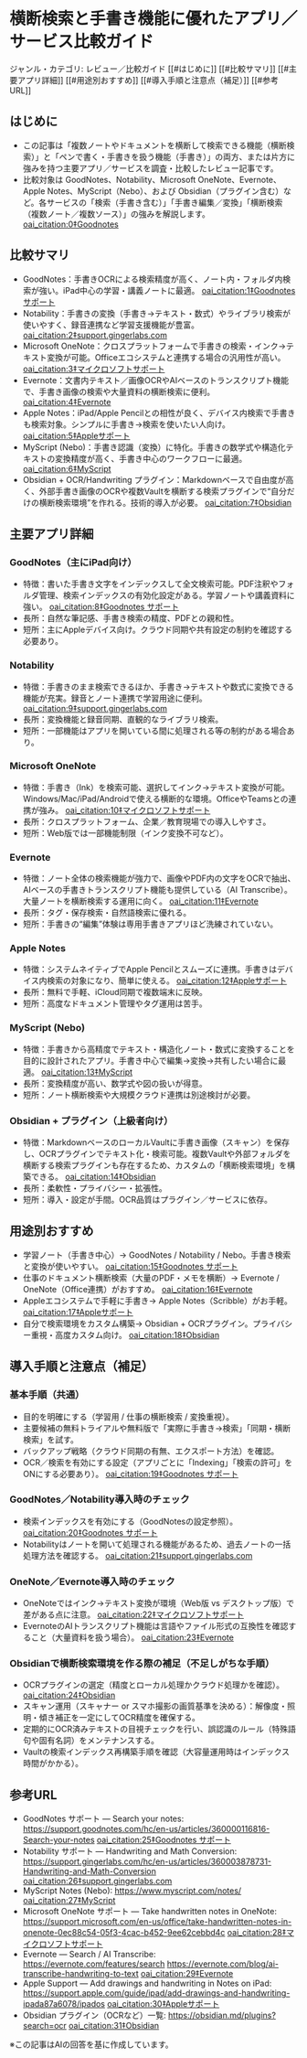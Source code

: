 # 横断検索と手書き機能に優れたアプリ／サービス比較ガイド
ジャンル・カテゴリ: レビュー／比較ガイド
[[#はじめに]]
[[#比較サマリ]]
[[#主要アプリ詳細]]
[[#用途別おすすめ]]
[[#導入手順と注意点（補足）]]
[[#参考URL]]

## はじめに
- この記事は「複数ノートやドキュメントを横断して検索できる機能（横断検索）」と「ペンで書く・手書きを扱う機能（手書き）」の両方、または片方に強みを持つ主要アプリ／サービスを調査・比較したレビュー記事です。  
- 比較対象は GoodNotes、Notability、Microsoft OneNote、Evernote、Apple Notes、MyScript（Nebo）、および Obsidian（プラグイン含む）など。各サービスの「検索（手書き含む）」「手書き編集／変換」「横断検索（複数ノート／複数ソース）」の強みを解説します。 [oai_citation:0‡Goodnotes](https://www.goodnotes.com/?utm_source=chatgpt.com)

## 比較サマリ
- GoodNotes：手書きOCRによる検索精度が高く、ノート内・フォルダ内検索が強い。iPad中心の学習・講義ノートに最適。 [oai_citation:1‡Goodnotes サポート](https://support.goodnotes.com/hc/en-us/articles/360000116816-Search-your-notes?utm_source=chatgpt.com)
- Notability：手書きの変換（手書き→テキスト・数式）やライブラリ検索が使いやすく、録音連携など学習支援機能が豊富。 [oai_citation:2‡support.gingerlabs.com](https://support.gingerlabs.com/hc/en-us/articles/360003878731-Handwriting-and-Math-Conversion?utm_source=chatgpt.com)
- Microsoft OneNote：クロスプラットフォームで手書きの検索・インク→テキスト変換が可能。Officeエコシステムと連携する場合の汎用性が高い。 [oai_citation:3‡マイクロソフトサポート](https://support.microsoft.com/en-us/office/take-handwritten-notes-in-onenote-0ec88c54-05f3-4cac-b452-9ee62cebbd4c?utm_source=chatgpt.com)
- Evernote：文書内テキスト／画像OCRやAIベースのトランスクリプト機能で、手書き画像の検索や大量資料の横断検索に便利。 [oai_citation:4‡Evernote](https://evernote.com/features/search?utm_source=chatgpt.com)
- Apple Notes：iPad/Apple Pencilとの相性が良く、デバイス内検索で手書きも検索対象。シンプルに手書き→検索を使いたい人向け。 [oai_citation:5‡Appleサポート](https://support.apple.com/guide/ipad/add-drawings-and-handwriting-ipada87a6078/ipados?utm_source=chatgpt.com)
- MyScript (Nebo)：手書き認識（変換）に特化。手書きの数学式や構造化テキストの変換精度が高く、手書き中心のワークフローに最適。 [oai_citation:6‡MyScript](https://www.myscript.com/notes/?utm_source=chatgpt.com)
- Obsidian + OCR/Handwriting プラグイン：Markdownベースで自由度が高く、外部手書き画像のOCRや複数Vaultを横断する検索プラグインで“自分だけの横断検索環境”を作れる。技術的導入が必要。 [oai_citation:7‡Obsidian](https://obsidian.md/plugins?search=ocr&utm_source=chatgpt.com)

## 主要アプリ詳細
### GoodNotes（主にiPad向け）
- 特徴：書いた手書き文字をインデックスして全文検索可能。PDF注釈やフォルダ管理、検索インデックスの有効化設定がある。学習ノートや講義資料に強い。 [oai_citation:8‡Goodnotes サポート](https://support.goodnotes.com/hc/en-us/articles/360000116816-Search-your-notes?utm_source=chatgpt.com)
- 長所：自然な筆記感、手書き検索の精度、PDFとの親和性。
- 短所：主にAppleデバイス向け。クラウド同期や共有設定の制約を確認する必要あり。

### Notability
- 特徴：手書きのまま検索できるほか、手書き→テキストや数式に変換できる機能が充実。録音とノート連携で学習用途に便利。 [oai_citation:9‡support.gingerlabs.com](https://support.gingerlabs.com/hc/en-us/articles/360003878731-Handwriting-and-Math-Conversion?utm_source=chatgpt.com)
- 長所：変換機能と録音同期、直観的なライブラリ検索。
- 短所：一部機能はアプリを開いている間に処理される等の制約がある場合あり。

### Microsoft OneNote
- 特徴：手書き（Ink）を検索可能、選択してインク→テキスト変換が可能。Windows/Mac/iPad/Androidで使える横断的な環境。OfficeやTeamsとの連携が強み。 [oai_citation:10‡マイクロソフトサポート](https://support.microsoft.com/en-us/office/take-handwritten-notes-in-onenote-0ec88c54-05f3-4cac-b452-9ee62cebbd4c?utm_source=chatgpt.com)
- 長所：クロスプラットフォーム、企業／教育現場での導入しやすさ。
- 短所：Web版では一部機能制限（インク変換不可など）。

### Evernote
- 特徴：ノート全体の検索機能が強力で、画像やPDF内の文字をOCRで抽出、AIベースの手書きトランスクリプト機能も提供している（AI Transcribe）。大量ノートを横断検索する運用に向く。 [oai_citation:11‡Evernote](https://evernote.com/features/search?utm_source=chatgpt.com)
- 長所：タグ・保存検索・自然語検索に優れる。
- 短所：手書きの“編集”体験は専用手書きアプリほど洗練されていない。

### Apple Notes
- 特徴：システムネイティブでApple Pencilとスムーズに連携。手書きはデバイス内検索の対象になり、簡単に使える。 [oai_citation:12‡Appleサポート](https://support.apple.com/guide/ipad/add-drawings-and-handwriting-ipada87a6078/ipados?utm_source=chatgpt.com)
- 長所：無料で手軽、iCloud同期で複数端末に反映。
- 短所：高度なドキュメント管理やタグ運用は苦手。

### MyScript (Nebo)
- 特徴：手書きから高精度でテキスト・構造化ノート・数式に変換することを目的に設計されたアプリ。手書き中心で編集→変換→共有したい場合に最適。 [oai_citation:13‡MyScript](https://www.myscript.com/notes/?utm_source=chatgpt.com)
- 長所：変換精度が高い、数学式や図の扱いが得意。
- 短所：ノート横断検索や大規模クラウド連携は別途検討が必要。

### Obsidian + プラグイン（上級者向け）
- 特徴：MarkdownベースのローカルVaultに手書き画像（スキャン）を保存し、OCRプラグインでテキスト化・検索可能。複数Vaultや外部フォルダを横断する検索プラグインも存在するため、カスタムの「横断検索環境」を構築できる。 [oai_citation:14‡Obsidian](https://obsidian.md/plugins?search=ocr&utm_source=chatgpt.com)
- 長所：柔軟性・プライバシー・拡張性。
- 短所：導入・設定が手間。OCR品質はプラグイン／サービスに依存。

## 用途別おすすめ
- 学習ノート（手書き中心）→ GoodNotes / Notability / Nebo。手書き検索と変換が使いやすい。 [oai_citation:15‡Goodnotes サポート](https://support.goodnotes.com/hc/en-us/articles/360000116816-Search-your-notes?utm_source=chatgpt.com)
- 仕事のドキュメント横断検索（大量のPDF・メモを横断）→ Evernote / OneNote（Office連携）がおすすめ。 [oai_citation:16‡Evernote](https://evernote.com/features/search?utm_source=chatgpt.com)
- Appleエコシステムで手軽に手書き→ Apple Notes（Scribble）がお手軽。 [oai_citation:17‡Appleサポート](https://support.apple.com/guide/ipad/add-drawings-and-handwriting-ipada87a6078/ipados?utm_source=chatgpt.com)
- 自分で検索環境をカスタム構築→ Obsidian + OCRプラグイン。プライバシー重視・高度カスタム向け。 [oai_citation:18‡Obsidian](https://obsidian.md/plugins?search=ocr&utm_source=chatgpt.com)

## 導入手順と注意点（補足）
### 基本手順（共通）
- 目的を明確にする（学習用 / 仕事の横断検索 / 変換重視）。  
- 主要候補の無料トライアルや無料版で「実際に手書き→検索」「同期・横断検索」を試す。  
- バックアップ戦略（クラウド同期の有無、エクスポート方法）を確認。  
- OCR／検索を有効にする設定（アプリごとに「Indexing」「検索の許可」をONにする必要あり）。 [oai_citation:19‡Goodnotes サポート](https://support.goodnotes.com/hc/en-us/articles/360000116816-Search-your-notes?utm_source=chatgpt.com)

### GoodNotes／Notability導入時のチェック
- 検索インデックスを有効にする（GoodNotesの設定参照）。 [oai_citation:20‡Goodnotes サポート](https://support.goodnotes.com/hc/en-us/articles/360000116816-Search-your-notes?utm_source=chatgpt.com)
- Notabilityはノートを開いて処理される機能があるため、過去ノートの一括処理方法を確認する。 [oai_citation:21‡support.gingerlabs.com](https://support.gingerlabs.com/hc/en-us/articles/360003878731-Handwriting-and-Math-Conversion?utm_source=chatgpt.com)

### OneNote／Evernote導入時のチェック
- OneNoteではインク→テキスト変換が環境（Web版 vs デスクトップ版）で差がある点に注意。 [oai_citation:22‡マイクロソフトサポート](https://support.microsoft.com/en-us/office/take-handwritten-notes-in-onenote-0ec88c54-05f3-4cac-b452-9ee62cebbd4c?utm_source=chatgpt.com)
- EvernoteのAIトランスクリプト機能は言語やファイル形式の互換性を確認すること（大量資料を扱う場合）。 [oai_citation:23‡Evernote](https://evernote.com/blog/ai-transcribe-handwriting-to-text?utm_source=chatgpt.com)

### Obsidianで横断検索環境を作る際の補足（不足しがちな手順）
- OCRプラグインの選定（精度とローカル処理かクラウド処理かを確認）。 [oai_citation:24‡Obsidian](https://obsidian.md/plugins?search=ocr&utm_source=chatgpt.com)
- スキャン運用（スキャナー or スマホ撮影の画質基準を決める）：解像度・照明・傾き補正を一定にしてOCR精度を確保する。  
- 定期的にOCR済みテキストの目視チェックを行い、誤認識のルール（特殊語句や固有名詞）をメンテナンスする。  
- Vaultの検索インデックス再構築手順を確認（大容量運用時はインデックス時間がかかる）。

## 参考URL
- GoodNotes サポート — Search your notes: https://support.goodnotes.com/hc/en-us/articles/360000116816-Search-your-notes  [oai_citation:25‡Goodnotes サポート](https://support.goodnotes.com/hc/en-us/articles/360000116816-Search-your-notes?utm_source=chatgpt.com)
- Notability サポート — Handwriting and Math Conversion: https://support.gingerlabs.com/hc/en-us/articles/360003878731-Handwriting-and-Math-Conversion  [oai_citation:26‡support.gingerlabs.com](https://support.gingerlabs.com/hc/en-us/articles/360003878731-Handwriting-and-Math-Conversion?utm_source=chatgpt.com)
- MyScript Notes (Nebo): https://www.myscript.com/notes/  [oai_citation:27‡MyScript](https://www.myscript.com/notes/?utm_source=chatgpt.com)
- Microsoft OneNote サポート — Take handwritten notes in OneNote: https://support.microsoft.com/en-us/office/take-handwritten-notes-in-onenote-0ec88c54-05f3-4cac-b452-9ee62cebbd4c  [oai_citation:28‡マイクロソフトサポート](https://support.microsoft.com/en-us/office/take-handwritten-notes-in-onenote-0ec88c54-05f3-4cac-b452-9ee62cebbd4c?utm_source=chatgpt.com)
- Evernote — Search / AI Transcribe: https://evernote.com/features/search https://evernote.com/blog/ai-transcribe-handwriting-to-text  [oai_citation:29‡Evernote](https://evernote.com/features/search?utm_source=chatgpt.com)
- Apple Support — Add drawings and handwriting in Notes on iPad: https://support.apple.com/guide/ipad/add-drawings-and-handwriting-ipada87a6078/ipados  [oai_citation:30‡Appleサポート](https://support.apple.com/guide/ipad/add-drawings-and-handwriting-ipada87a6078/ipados?utm_source=chatgpt.com)
- Obsidian プラグイン（OCRなど）一覧: https://obsidian.md/plugins?search=ocr  [oai_citation:31‡Obsidian](https://obsidian.md/plugins?search=ocr&utm_source=chatgpt.com)

※この記事はAIの回答を基に作成しています。
